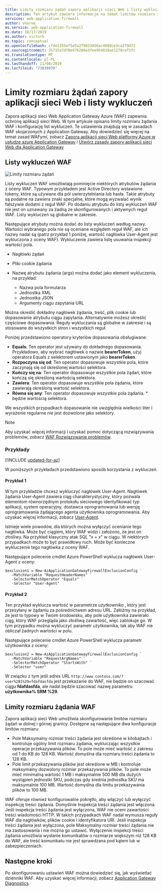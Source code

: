 ```yaml
---
title: Limity rozmiaru żądań zapory aplikacji sieci Web i listy wykluczeń w usłudze Azure Application Gateway — Azure Portal
description: Ten artykuł zawiera informacje na temat limitów rozmiaru żądań zapory aplikacji sieci Web i konfiguracji list wykluczeń w Application Gateway z Azure Portal.
services: web-application-firewall
author: vhorne
ms.service: web-application-firewall
ms.date: 10/17/2019
ms.author: victorh
ms.topic: conceptual
ms.openlocfilehash: cfde1355ef5e5a2f9033456ac4089ce3ca3f9d72
ms.sourcegitcommit: 35715a7df8e476286e3fee954818ae1278cef1fc
ms.translationtype: MT
ms.contentlocale: pl-PL
ms.lasthandoff: 11/08/2019
ms.locfileid: "73839970"
---
```

# <a name="web-application-firewall-request-size-limits-and-exclusion-lists"></a>Limity rozmiaru żądań zapory aplikacji sieci Web i listy wykluczeń

Zapora aplikacji sieci Web Application Gateway Azure (WAF) zapewnia ochronę aplikacji sieci Web. W tym artykule opisano limity rozmiaru żądania WAF i konfigurację list wykluczeń. Te ustawienia znajdują się w zasadach WAF skojarzonych z Application Gateway. Aby dowiedzieć się więcej na temat zasad WAFymi, zobacz [Zapora aplikacji sieci Web platformy Azure w usłudze azure Application Gateway](ag-overview.md) i [Utwórz zasady zapory aplikacji sieci Web dla Application Gateway](create-waf-policy-ag.md)

## <a name="waf-exclusion-lists"></a>Listy wykluczeń WAF

![Limity rozmiaru żądań](../media/application-gateway-waf-configuration/waf-policy.png)

Listy wykluczeń WAF umożliwiają pominięcie niektórych atrybutów żądania z oceny WAF. Typowym przykładem jest Active Directory wstawione tokeny, które są używane dla pól uwierzytelniania lub hasła. Takie atrybuty są podatne na zawiera znaki specjalne, które mogą wyzwalać wynik fałszywie dodatni z reguł WAF. Po dodaniu atrybutu do listy wykluczeń WAF nie jest on uznawany za żadną ze skonfigurowanych i aktywnych reguł WAF. Listy wykluczeń są globalne w zakresie.

Następujące atrybuty można dodać do listy wykluczeń według nazwy. Wartości wybranego pola nie są oceniane względem reguł WAF, ale ich nazwy nadal są (patrz przykład 1 poniżej, wartość nagłówka User-Agent jest wykluczona z oceny WAF). Wykluczenie zawiera listę usuwania inspekcji wartości pola.

* Nagłówki żądań
* Pliki cookie żądania
* Nazwę atrybutu żądania (args) można dodać jako element wykluczenia, na przykład:

   * Nazwa pola formularza
   * Jednostka XML
   * Jednostka JSON
   * Argumenty ciągu zapytania URL

Można określić dokładny nagłówek żądania, treść, plik cookie lub dopasowanie atrybutu ciągu zapytania.  Alternatywnie możesz określić częściowe dopasowania. Reguły wykluczania są globalne w zakresie i są stosowane do wszystkich stron i wszystkich reguł.

Poniżej przedstawiono operatory kryteriów dopasowania obsługiwane:

- **Equals**: Ten operator jest używany do dokładnego dopasowania. Przykładowo, aby wybrać nagłówek o nazwie **bearerToken**, użyj operatora Equals z selektorem ustawionym jako **bearerToken**.
- **Rozpoczyna się od**: Ten operator dopasowuje wszystkie pola, które zaczynają się od określonej wartości selektora.
- **Kończy się na**: Ten operator dopasowuje wszystkie pola żądań, które kończą się określoną wartością selektora.
- **Zawiera**: Ten operator dopasowuje wszystkie pola żądania, które zawierają określoną wartość selektora.
- **Równa się any**: Ten operator dopasowuje wszystkie pola żądania. * będzie wartością selektora.

We wszystkich przypadkach dopasowanie nie uwzględnia wielkości liter i wyrażenie regularne nie jest dozwolone jako selektory.

> [!NOTE]
> Aby uzyskać więcej informacji i uzyskać pomoc dotyczącą rozwiązywania problemów, zobacz [WAF Rozwiązywanie problemów](web-application-firewall-troubleshoot.md).

### <a name="examples"></a>Przykłady

[!INCLUDE [updated-for-az](../../../includes/updated-for-az.md)]

W poniższych przykładach przedstawiono sposób korzystania z wykluczeń.

#### <a name="example-1"></a>Przykład 1

W tym przykładzie chcesz wykluczyć nagłówek User-Agent. Nagłówek żądania User-Agent zawiera ciąg charakterystyczny, który pozwala elementom równorzędnym protokołu sieciowego identyfikować typ aplikacji, system operacyjny, dostawca oprogramowania lub wersję oprogramowania żądającego agenta użytkownika oprogramowania. Aby uzyskać więcej informacji, zobacz [User-Agent](https://developer.mozilla.org/en-US/docs/Web/HTTP/Headers/User-Agent).

Istnieje wiele powodów, dla których można wyłączyć ocenianie tego nagłówka. Może być ciągiem, który WAF widzi i założono, że jest on złośliwy. Na przykład klasyczny atak SQL "x = x" w ciągu. W niektórych przypadkach może to być prawidłowy ruch. Może być konieczne wykluczenie tego nagłówka z oceny WAF.

Następujące polecenie cmdlet Azure PowerShell wyklucza nagłówek User-Agent z oceny:

```azurepowershell
$exclusion1 = New-AzApplicationGatewayFirewallExclusionConfig `
   -MatchVariable "RequestHeaderNames" `
   -SelectorMatchOperator "Equals" `
   -Selector "User-Agent"
```
#### <a name="example-2"></a>Przykład 2

Ten przykład wyklucza wartość w parametrze *użytkownika* , który jest przesyłany w żądaniu za pośrednictwem adresu URL. Załóżmy na przykład, że jest to typowy w Twoim środowisku, aby pole użytkownika zawierało ciąg, który WAF przegląda jako złośliwą zawartość, więc zablokuje go.  W tym przypadku można wykluczyć parametr użytkownika, tak aby WAF nie obliczał żadnych wartości w polu.

Następujące polecenie cmdlet Azure PowerShell wyklucza parametr użytkownika z oceny:

```azurepowershell
$exclusion2 = New-AzApplicationGatewayFirewallExclusionConfig `
   -MatchVariable "RequestArgNames" `
   -SelectorMatchOperator "StartsWith" `
   -Selector "user"
```
W związku z tym jeśli adres URL `http://www.contoso.com/?user%281%29=fdafdasfda` jest przekazanie do WAF, nie będzie on szacować ciągu **fdafdasfda**, ale nadal będzie szacować nazwę parametru **użytkownika% SRM %29**. 

## <a name="waf-request-size-limits"></a>Limity rozmiaru żądania WAF



Zapora aplikacji sieci Web umożliwia skonfigurowanie limitów rozmiaru żądań w dolnej i górnej granicy. Dostępne są następujące dwa konfiguracje limitów rozmiaru:

- Pole Maksymalny rozmiar treści żądania jest określone w kilobajtach i kontroluje ogólny limit rozmiaru żądania, wykluczając wszystkie operacje przekazywania plików. To pole może mieć wartość z zakresu od 1 do KB do 128 KB. Wartość domyślna dla rozmiaru treści żądania to 128 KB.
- Pole limit przekazywania plików jest określone w MB i kontroluje maksymalny dozwolony rozmiar przekazywania plików. To pole może mieć minimalną wartość 1 MB i maksymalnie 500 MB dla dużych wystąpień jednostki SKU, podczas gdy średnia jednostka SKU ma maksymalnie 100 MB. Wartość domyślna dla limitu przekazywania plików to 100 MB.

WAF oferuje również konfigurowalne pokrętło, aby włączyć lub wyłączyć inspekcję treści żądania. Domyślnie Inspekcja treści żądania jest włączona. Jeśli inspekcja treści żądania jest wyłączona, WAF nie oceni zawartości treści wiadomości HTTP. W takich przypadkach WAF nadal wymusza reguły WAF dla nagłówków, plików cookie i identyfikatora URI. Jeśli inspekcja treści żądania jest wyłączona, pole Maksymalny rozmiar treści żądania nie ma zastosowania i nie można go ustawić. Wyłączenie inspekcji treści żądania umożliwia wysłanie komunikatów o rozmiarze większym niż 128 KB do WAF, ale treść komunikatu nie jest sprawdzana pod kątem luk w zabezpieczeniach.

## <a name="next-steps"></a>Następne kroki

Po skonfigurowaniu ustawień WAF można dowiedzieć się, jak wyświetlać dzienniki WAF. Aby uzyskać więcej informacji, zobacz [Application Gateway Diagnostics](../../application-gateway/application-gateway-diagnostics.md#diagnostic-logging).
